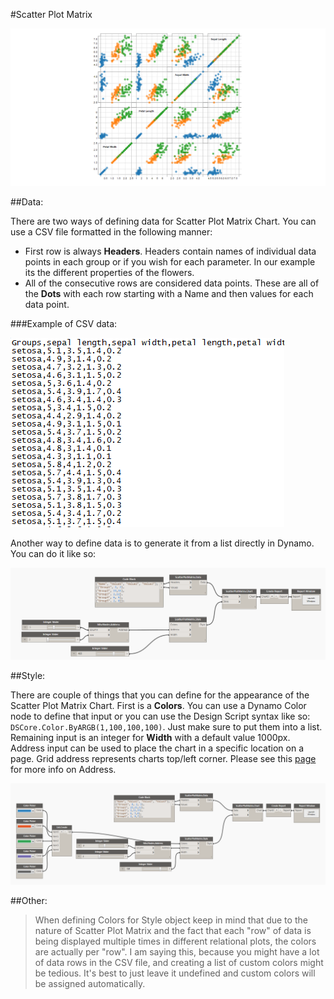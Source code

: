 #Scatter Plot Matrix

![](scatterPlotMatrix/scatterPlotMatrixChart.PNG)

##Data:

There are two ways of defining data for Scatter Plot Matrix Chart. You can use a CSV file formatted in the following manner: 

* First row is always <b>Headers</b>. Headers contain names of individual data points in each group or if you wish for each parameter. In our example its the different properties of the flowers.
* All of the consecutive rows are considered data points. These are all of the <b>Dots</b> with each row starting with a Name and then values for each data point. 

###Example of CSV data:

![](scatterPlotMatrix/scatterPlotMatrixDataSample.PNG)

Another way to define data is to generate it from a list directly in Dynamo. You can do it like so: 

![](scatterPlotMatrix/scatterPlotMatrixChartData.PNG)

##Style:

There are couple of things that you can define for the appearance of the Scatter Plot Matrix Chart. First is a <b>Colors</b>. You can use a Dynamo Color node to define that input or you can use the Design Script syntax like so: `DSCore.Color.ByARGB(1,100,100,100)`. Just make sure to put them into a list. Remaining input is an integer for <b>Width</b> with a default value 1000px. Address input can be used to place the chart in a specific location on a page. Grid address represents charts top/left corner. Please see this [page](address.md) for more info on Address. 

![](scatterPlotMatrix/scatterPlotMatrixChartStyle.PNG)

##Other:

<blockquote>
When defining Colors for Style object keep in mind that due to the nature of Scatter Plot Matrix and the fact that each "row" of data is being displayed multiple times in different relational plots, the colors are actually per "row". I am saying this, because you might have a lot of data rows in the CSV file, and creating a list of custom colors might be tedious. It's best to just leave it undefined and custom colors will be assigned automatically.
</blockquote>
